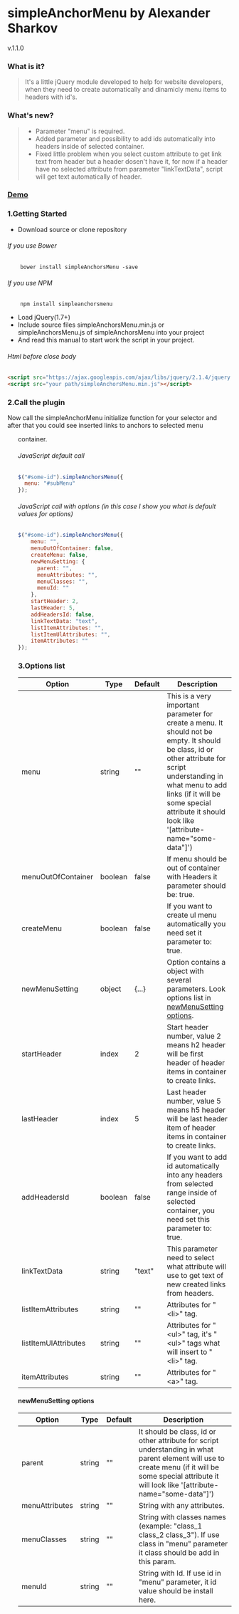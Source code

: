 # simpleAnchorMenu by Alexander Sharkov
v.1.1.0

### What is it?
>It's a little jQuery module developed to help for website developers, when they need to create automatically and dinamicly menu items to headers with id's.

### What's new?
> * Parameter "menu" is required.
> * Added parameter and possibility to add ids automatically into headers inside of selected container.
> * Fixed little problem when you select custom attribute to get link text from header but a header dosen't have it, for now if a header have no selected attribute from parameter "linkTextData", script will get text automatically of header.

### [Demo](https://bladeaweb.github.io/simpleAnchorsMenu/)

### 1.Getting Started
* Download source or clone repository

###### If you use Bower
```
    bower install simpleAnchorsMenu -save
```
###### If you use NPM
```
    npm install simpleanchorsmenu
```
* Load jQuery(1.7+) 
* Include source files simpleAnchorsMenu.min.js or simpleAnchorsMenu.js 
of simpleAnchorsMenu into your project
* And read this manual to start work the script in your project.

###### Html before close body
```html
<script src="https://ajax.googleapis.com/ajax/libs/jquery/2.1.4/jquery.min.js"></script>
<script src="your path/simpleAnchorsMenu.min.js"></script>
```
### 2.Call the plugin
Now call the simpleAnchorMenu initialize function for your selector 
and after that you could see inserted links to anchors to selected menu <ul> container.

###### JavaScript default call
```javascript
$("#some-id").simpleAnchorsMenu({
  menu: "#subMenu"
});
```
###### JavaScript call with options (in this case I show you what is default values for options)
```javascript
$("#some-id").simpleAnchorsMenu({
    menu: "",
    menuOutOfContainer: false,
    createMenu: false,
    newMenuSetting: {
      parent: "",
      menuAttributes: "",
      menuClasses: "",
      menuId: ""
    },
    startHeader: 2,
    lastHeader: 5,
    addHeadersId: false,
    linkTextData: "text",
    listItemAttributes: "",
    listItemUlAttributes: "",
    itemAttributes: ""
});
```
### 3.Options list
Option | Type | Default | Description |
------ | ---- | ------- | ----------- |
menu | string | "" | This is a very important parameter for create a menu. It should not be empty. It should be class, id or other attribute for script understanding in what menu to add links (if it will be some special attribute it should look like '[attribute-name="some-data"]') |
menuOutOfContainer | boolean | false | If menu should be out of container with Headers it parameter should be: true. |
createMenu | boolean | false | If you want to create ul menu automatically you need set it parameter to: true. |
newMenuSetting | object | {...} | Option contains a object with several parameters. Look options list in [newMenuSetting options](#newMenuSetting). |
startHeader | index | 2 | Start header number, value 2 means h2 header will be first header of header items in container to create links. | 
lastHeader | index | 5 | Last header number, value 5 means h5 header will be last header item of header items in container to create links.| 
addHeadersId | boolean | false | If you want to add id automatically into any headers from selected range inside of selected container, you need set this parameter to: true. |
linkTextData | string | "text" | This parameter need to select what attribute will use to get text of new created links from headers. | 
listItemAttributes | string | "" | Attributes for "\<li\>" tag. | 
listItemUlAttributes | string | "" | Attributes for "\<ul\>" tag, it's "\<ul\>" tags what will insert to "\<li\>" tag. | 
itemAttributes | string | "" | Attributes for "\<a\>" tag. |


#### <a id="newMenuSetting"></a> newMenuSetting options
Option | Type | Default | Description |
------ | ---- | ------- | ----------- |
parent | string | "" | It should be class, id or other attribute for script understanding in what parent element will use to create menu (if it will be some special attribute it will look like '[attribute-name="some-data"]') |
menuAttributes | string | "" | String with any attributes. |
menuClasses | string | "" | String with classes names (example: "class_1 class_2 class_3"). If use class in  "menu" parameter it class should be add in this param. |
menuId | string | "" | String with Id. If use id in "menu" parameter, it id value should be install here. |
